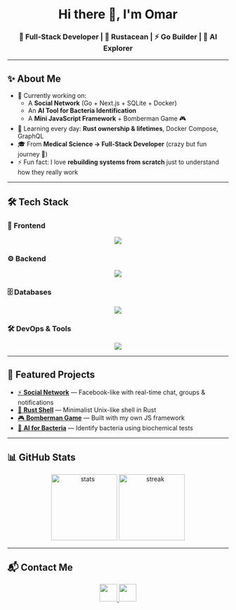 <h1 align="center">Hi there 👋, I'm Omar</h1>
<h3 align="center">🚀 Full-Stack Developer | 🦀 Rustacean | ⚡ Go Builder | 🤖 AI Explorer</h3>

---

## ✨ About Me
- 🔭 Currently working on:
  - A **Social Network** (Go + Next.js + SQLite + Docker)
  - An **AI Tool for Bacteria Identification**
  - A **Mini JavaScript Framework** + Bomberman Game 🎮
- 🌱 Learning every day: **Rust ownership & lifetimes**, Docker Compose, GraphQL  
- 🎓 From **Medical Science → Full-Stack Developer** (crazy but fun journey 🚀)  
- ⚡ Fun fact: I love **rebuilding systems from scratch** just to understand how they really work  

---

## 🛠️ Tech Stack

### 🎨 Frontend
<p align="center">
  <img src="https://skillicons.dev/icons?i=js,ts,react,nextjs,html,css" />
</p>

### ⚙️ Backend
<p align="center">
  <img src="https://skillicons.dev/icons?i=go,rust,python,django,graphql,nodejs" />
</p>

### 🗄️ Databases
<p align="center">
  <img src="https://skillicons.dev/icons?i=sqlite,postgres,mysql" />
</p>

### 🛠️ DevOps & Tools
<p align="center">
  <img src="https://skillicons.dev/icons?i=docker,git,linux,bash" />
</p>

---

## 🚀 Featured Projects
- [⚡ **Social Network**](https://github.com/yourusername/social-network) — Facebook-like with real-time chat, groups & notifications  
- [🦀 **Rust Shell**](https://github.com/yourusername/rust-shell) — Minimalist Unix-like shell in Rust  
- [🎮 **Bomberman Game**](https://github.com/yourusername/bomberman) — Built with my own JS framework  
- [🧪 **AI for Bacteria**](https://github.com/yourusername/ai-bacteria) — Identify bacteria using biochemical tests  

---

## 📊 GitHub Stats
<p align="center">
  <img src="https://github-readme-stats.vercel.app/api?username=elhaouchomar&show_icons=true&theme=tokyonight" alt="stats" height="150"/>
  <img src="https://github-readme-streak-stats.herokuapp.com/?user=elhaouchomar&theme=tokyonight" alt="streak" height="150"/>
</p>

---

## 📬 Contact Me
<p align="center">
  <a href="mailto:your.email@example.com" title="Email">
    <img src="https://img.shields.io/badge/Gmail-D14836?style=flat-square&logo=gmail&logoColor=white" height="40"/>
  </a>
  <a href="https://linkedin.com/in/yourusername" title="LinkedIn">
    <img src="https://img.shields.io/badge/LinkedIn-0077B5?style=flat-square&logo=linkedin&logoColor=white" height="40"/>
  </a>
</p>
